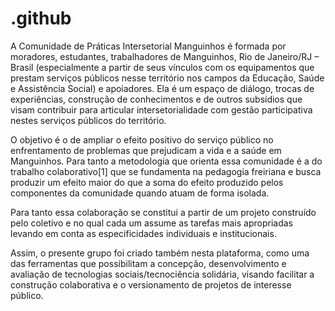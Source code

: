 # .github
A Comunidade de Práticas Intersetorial Manguinhos é formada por moradores, estudantes, trabalhadores de Manguinhos, Rio de Janeiro/RJ – Brasil (especialmente a partir de seus vínculos com os equipamentos que prestam serviços públicos nesse território nos campos da Educação, Saúde e Assistência Social) e apoiadores. Ela é um espaço de diálogo, trocas de experiências, construção de conhecimentos e de outros subsídios que visam contribuir para articular intersetorialidade com gestão participativa nestes serviços públicos do território. 

O objetivo é o de ampliar o efeito positivo do serviço público no enfrentamento de problemas que prejudicam a vida e a saúde em Manguinhos. Para tanto a metodologia que orienta essa comunidade é a do trabalho colaborativo[1] que se fundamenta na pedagogia freiriana e busca produzir um efeito maior do que a soma do efeito produzido pelos componentes da comunidade quando atuam de forma isolada. 

Para tanto essa colaboração se constitui a partir de um projeto construído pelo coletivo e no qual cada um assume as tarefas mais apropriadas levando em conta as especificidades individuais e institucionais. 

Assim, o presente grupo foi criado também nesta plataforma, como uma das ferramentas que possibilitam a concepção, desenvolvimento e avaliação de tecnologias sociais/tecnociência solidária, visando facilitar a construção colaborativa e o versionamento de projetos de interesse público.

